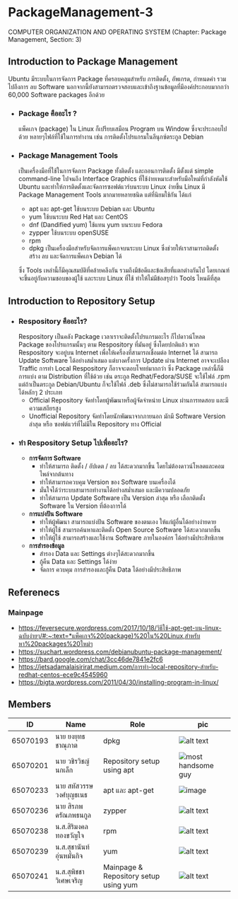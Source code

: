 # PackageManagement-3

COMPUTER ORGANIZATION AND OPERATING SYSTEM (Chapter: Package Management, Section: 3)

## Introduction to Package Management

Ubuntu มีระบบในการจัดการ Package ที่ครอบคลุมสำหรับ การติดตั้ง, อัพเกรด, กำหนดค่า รวมไปถึงการ ลบ Software นอกจากนี้ยังสามารถตรวจสอบและเข้าถึงฐานข้อมูลที่มีองค์ประกอบมากกว่า 60,000 Software packages อีกด้วย

- ### Package คืออะไร ?

  แพ็คเกจ (package) ใน Linux ก็เปรียบเสมือน Program บน Window ซึ่งจะประกอบไปด้วย หลายๆไฟล์ที่ใช้ในการทำงาน เช่น การติดตั้งโปรแกรมในลีนุกซ์ตระกูล Debian

- ### Package Management Tools

  เป็นเครื่องมือที่ใช้ในการจัดการ Package ทั้งติดตั้ง และถอนการติดตั้ง มีตั้งแต่ simple command-line ไปจนถึง Interface Graphics ที่ใช้ง่ายเหมาะสำหรับมือใหม่ที่กำลังหัดใช้ Ubuntu และทำให้การติดตั้งและจัดการซอฟต์แวร์บนระบบ Linux ง่ายขึ้น
  Linux มี Package Management Tools มากมายหลายชนิด แต่ที่นิยมใช้กัน ได้แก่

  - apt และ apt-get ใช้บนระบบ Debian และ Ubuntu
  - yum ใช้บนระบบ Red Hat และ CentOS
  - dnf (Dandified yum) ใช้แทน yum บนระบบ Fedora
  - zypper ใช้บนระบบ openSUSE
  - rpm
  - dpkg เป็นเครื่องมือสำหรับจัดการแพ็คเกจบนระบบ Linux ซึ่งช่วยให้เราสามารถติดตั้ง สร้าง ลบ และจัดการแพ็คเกจ Debian ได้

  ซึ่ง Tools เหล่านี้ก็มีคุณสมบัติที่คล้ายคลึงกัน รวมถึงมีข้อดีและข้อเสียที่แตกต่างกันไป โดยเกณฑ์จะขึ้นอยู่กับความชอบของผู้ใช้ และระบบ Linux ที่ใช้ ทำให้ไม่มีข้อสรุปว่า Tools ไหนดีที่สุด

## Introduction to Repository Setup

- ### Respository คืออะไร?
  Respository เป็นคลัง Package เวลาเราจะติดตั้งโปรแกรมอะไร ก็ไปดาวน์โหลด Package ของโปรแกรมนั้นๆ ตาม Respository ที่มันอยู่ ซึ่งโดยปกติแล้ว พวก Respository จะอยู่บน Internet เพื่อให้เครื่องที่สามารถเชื่อมต่อ Internet ได้ สามารถ Update Software ได้อย่างสม่ำเสมอ แต่บางครั้งการ Update ผ่าน Internet อาจจะเปลือง Traffic การทำ Local Respository ก็อาจจะตอบโจทย์มากกว่า ซึ่ง Package เหล่านี้ก็มีการแบ่ง ตาม Distribution ที่ใช้ด้วย เช่น ตระกูล Redhat/Fedora/SUSE จะใช้ไฟล์ .rpm แต่ถ้าเป็นตระกูล Debian/Ubuntu ก็จะใช้ไฟล์ .deb ซึ่งไม่สามารถใช้ร่วมกันได้ สามารถแบ่งได้หลักๆ 2 ประเภท
  - Official Repository
    จัดทำโดยผู้พัฒนาหรือผู้จัดจำหน่าย Linux ผ่านการทดสอบ และมีความเสถียรสูง
  - Unofficial Repository
    จัดทำโดยนักพัฒนาจากภายนอก มักมี Software Version ล่าสุด หรือ ซอฟต์แวร์ที่ไม่มีใน Repository ทาง Official
- ### ทำ Respository Setup ไปเพื่ออะไร?
  - **การจัดการ Software**
    - ทำให้สามารถ ติดตั้ง / อัปเดต / ลบ ได้สะดวกมากขึ้น โดยไม่ต้องดาวน์โหลดและคอมไพล์จากต้นทาง
    - ทำให้สามารถควบคุม Version ของ Software บนเครื่องได้
    - มั่นใจได้ว่าระบบสามารถทำงานได้อย่างสม่ำเสมอ และมีความปลอดภัย
    - ทำให้สามารถ Update Software เป็น Version ล่าสุด หรือ เลือกติดตั้ง Software ใน Version ที่ต้องการได้
  - **การแบ่งปัน Software**
    - ทำให้ผู้พัฒนา สามารถแบ่งปัน Software ของตนเอง ให้แก่ผู้อื่นได้อย่างง่ายดาย
    - ทำให้ผู้ใช้ สามารถค้นหาและติดตั้ง Open Source Software ได้สะดวกมากขึ้น
    - ทำให้ผู้ใช้ สามารถสร้างและใช้งาน Software ภายในองค์กร ได้อย่างมีประสิทธิภาพ
  - **การสำรองข้อมูล**
    - สำรอง Data และ Settings ต่างๆได้สะดวกมากขึ้น
    - กู้คืน Data และ Settings ได้ง่าย
    - จัดการ ควบคุม การสำรองและกู้คืน Data ได้อย่างมีประสิทธิภาพ

## Referenecs

### Mainpage

- https://feversecure.wordpress.com/2017/10/18/วิธีใช้-apt-get-บน-linux-ฉบับง่ายๆ/#:~:text=*แพ็คเกจ%20(package)%20ใน%20Linux,สำหรับหา%20packages%20ใหม่ๆ
- https://suchart.wordpress.com/debianubuntu-package-management/
- https://bard.google.com/chat/3cc46de7841e2fc6
- https://jetsadamalaisirirat.medium.com/การทำ-local-repository-สำหรับ-redhat-centos-ece9c4545960
- https://bigta.wordpress.com/2011/04/30/installing-program-in-linux/

## Members

| ID       | Name                       | Role                                  | pic|
| -------- | -------------------------- | ------------------------------------- | ---------------------------------------------------------------------------------------------------------------------------------------------------------------------------------------------------------------------------------------------------------------------------------------------------------------------------------------------------------------------------------------------------------- |
| 65070193 | นาย ยงยุทธ ชาณุภาต         | dpkg                                  | ![alt text](https://scontent.fbkk2-7.fna.fbcdn.net/v/t1.15752-9/426808601_753551526736661_4821947487512836668_n.jpg?_nc_cat=111&ccb=1-7&_nc_sid=8cd0a2&_nc_eui2=AeES0e984_5b6rWnX3AXwP-RmwpGCNtqx32bCkYI22rHfbJtvY_nvCjWPoIqnu_gzfGuWLQkpxBbO8CVDqoIrIK4&_nc_ohc=T-xX3H_b608AX-SV4oC&_nc_ht=scontent.fbkk2-7.fna&cb_e2o_trans=t&oh=03_AdSSoUsv6B8UtGfemj1h12vzoLX0F3Nb_8xo67L5ZKf8Aw&oe=65F0592D)|
| 65070201 | นาย วชิรวิชญ์ นกเล็ก       | Repository setup using apt            | ![most handsome guy](https://media.discordapp.net/attachments/981114077411696680/1206266588865634335/inbound9210442700284694057_1.jpg?ex=65db624e&is=65c8ed4e&hm=68ce81bd09055bded98015a6cb4f9f56b0ff023de4a75de5a0bba363668acd03&=&format=webp&width=497&height=671) |
| 65070233 | นาย สหัสวรรษ วงศ์บุญธเนธ   | apt และ apt-get                       | ![image](https://github.com/WHY2BX/PackageManagement-3/assets/117964233/af4e8b72-ab4c-4022-919a-1aa87c77122b)|
| 65070236 | นาย สิรภพ ดรัณภพธนกูล      | zypper                                | ![alt text](https://scontent.fbkk2-7.fna.fbcdn.net/v/t1.15752-9/426483416_6729756173795016_7015428031258575924_n.jpg?_nc_cat=109&ccb=1-7&_nc_sid=8cd0a2&_nc_eui2=AeHnud6WGanXIWe2re6RY17rtq4UJt9In_q2rhQm30if-tRWWjFIxXJFZjXMKmrxpTehaf1ZPEwcrTgrp9qYxgE5&_nc_ohc=nVgQw7Qpz6QAX90farz&_nc_oc=AQmqR8L04Zi_AU8BB3RLg-wjUhMeive5PbTYeJgtC8xD3quGQ3m4EP4UIxK_ofOpX3c&_nc_ht=scontent.fbkk2-7.fna&cb_e2o_trans=t&oh=03_AdT35nxNeIf10bodo58uZq5fwYmyThPaybRYTr93KxncTQ&oe=65F05340)|
| 65070238 | น.ส.สิริมงคล ทองขวัญใจ     | rpm                                   | ![alt text](https://media.discordapp.net/attachments/998863837400932373/1205912829966684240/1707517924173.jpg?ex=65da18d7&is=65c7a3d7&hm=5d0bcb255d0a8d1c8d134b5a8f5fda9aed2b3f01a18c264ae283dbfd0227731f&=&format=webp)|
| 65070239 | น.ส.สุชานันท์ อุ่นหมั่นกิจ | yum                                   | ![alt text](https://scontent.xx.fbcdn.net/v/t1.15752-9/405013974_373489541963217_5665276776927551710_n.jpg?stp=dst-jpg_s206x206&_nc_cat=107&ccb=1-7&_nc_sid=510075&_nc_eui2=AeEBJICt4xHlw3wzlf5Crf_mdyQyLveLh-93JDIu94uH76aSdnlDUbj-gooz1SupXek0Wy_y69Wm7jp7d8c5LABN&_nc_ohc=xSmOpJNCCRUAX8XJG99&_nc_ad=z-m&_nc_cid=0&_nc_ht=scontent.xx&oh=03_AdSz0sWMdWWK1EDR7sb0_ouQZ5xFhPLvAuVxEk0rmIArQQ&oe=65EEDADC) |
| 65070241 | น.ส.สุพิชชา วิเศษเจริญ     | Mainpage & Repository setup using yum | ![alt text](https://media.discordapp.net/attachments/998863837400932373/1206104986941919352/image.png?ex=65dacbcd&is=65c856cd&hm=83546b5ee15201064614db0779590b1d79bee6c638b3a03b8b18f6bc7d74a6b3&=&format=webp&quality=lossless)
